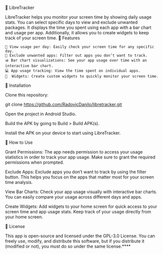 📱 LibreTracker

LibreTracker helps you monitor your screen time by showing daily usage stats. You can select specific days to view and exclude unwanted packages. It displays the time you spent using each app with a bar chart and usage per app. Additionally, it allows you to create widgets to keep track of your screen time.
🌟 Features

    📅 View usage per day: Easily check your screen time for any specific day.
    🚫 Exclude unwanted apps: Filter out apps you don’t want to track.
    📊 Bar chart visualizations: See your app usage over time with an interactive bar chart.
    💻 App usage tracking: View the time spent on individual apps.
    📱  Widgets: Create custom widgets to quickly monitor your screen time.

🔧 Installation

Clone this repository:

git clone https://github.com/RadovicDanilo/libretracker.git

Open the project in Android Studio.

Build the APK by going to Build > Build APK(s).

Install the APK on your device to start using LibreTracker.

📝 How to Use

Grant Permissions:
The app needs permission to access your usage statistics in order to track your app usage. Make sure to grant the required permissions when prompted.

Exclude Apps:
Exclude apps you don’t want to track by using the filter button. This helps you focus on the apps that matter most for your screen time analysis.

View Bar Charts:
Check your app usage visually with interactive bar charts. You can easily compare your usage across different days and apps.

Create Widgets:
Add widgets to your home screen for quick access to your screen time and app usage stats. Keep track of your usage directly from your home screen.

📄 License

This app is open-source and licensed under the GPL-3.0 License. You can freely use, modify, and distribute this software, but if you distribute it (modified or not), you must do so under the same license.****
